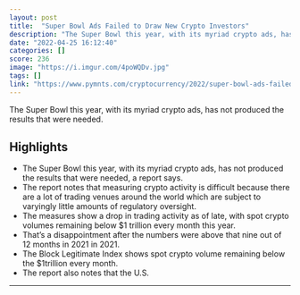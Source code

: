 ```yaml
---
layout: post
title:  "Super Bowl Ads Failed to Draw New Crypto Investors"
description: "The Super Bowl this year, with its myriad crypto ads, has not produced the results that were needed."
date: "2022-04-25 16:12:40"
categories: []
score: 236
image: "https://i.imgur.com/4poWQDv.jpg"
tags: []
link: "https://www.pymnts.com/cryptocurrency/2022/super-bowl-ads-failed-to-draw-new-crypto-investors/"
---
```


The Super Bowl this year, with its myriad crypto ads, has not produced the results that were needed.

## Highlights

- The Super Bowl this year, with its myriad crypto ads, has not produced the results that were needed, a report says.
- The report notes that measuring crypto activity is difficult because there are a lot of trading venues around the world which are subject to varyingly little amounts of regulatory oversight.
- The measures show a drop in trading activity as of late, with spot crypto volumes remaining below $1 trillion every month this year.
- That’s a disappointment after the numbers were above that nine out of 12 months in 2021 in 2021.
- The Block Legitimate Index shows spot crypto volume remaining below the $1trillion every month.
- The report also notes that the U.S.

---

